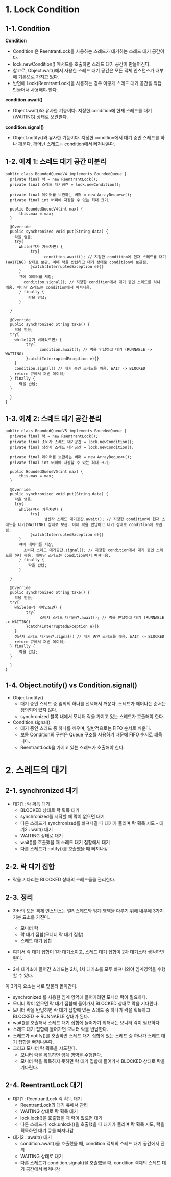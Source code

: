 # 1. Lock Condition

## 1-1. Condition
**Condition**
-  Condition 은 ReentrantLock을 사용하는 스레드가 대기하는 스레드 대기 공간이다.
- lock.newCondition() 메서드를 호출하면 스레드 대기 공간이 만들어진다.
- 참고로, Object.wait()에서 사용한 스레드 대기 공간은 모든 객체 인스턴스가 내부에 기본으로 가지고 있다.
- 반면에 Lock(ReentrantLock)을 사용하는 경우 이렇게 스레드 대기 공간을 직접 만들어서 사용해야 한다.

**condition.await()**
- Object.wait()와 유사한 기능이다. 지정한 condition에 현재 스레드를 대기(WAITING) 상태로 보관한다.

**condition.signal()**
- Object.notify()와 유사한 기능이다. 지정한 condition에서 대기 중인 스레드를 하나 깨운다. 깨어난 스레드는 condition에서 빠져나온다.


## 1-2. 예제 1: 스레드 대기 공간 미분리
```
public class BoundedQueueV4 implements BoundedQueue {
  private final 락 = new ReentrantLock();
  private final 스레드 대기공간 = lock.newCondition();

  private final 데이터를 보관하는 버퍼 = new ArrayDeque<>();
  private final int 버퍼에 저장할 수 있는 최대 크기;

  public BoundedQueueV4(int max) {
      this.max = max;
  }

  @Override
  public synchronized void put(String data) {
    락을 얻음;
    try{
      while(큐가 가득차면) {
           try{
                 condition.await(); // 지정한 condition에 현재 스레드를 대기(WAITING) 상태로 보관. 이때 락을 반납하고 대기 상태로 condition에 보관됨.
           }catch(InterruptedException e){}
      }
      큐에 데이터를 저장;
        condition.signal(); // 지정한 condition에서 대기 중인 스레드를 하나 깨움. 깨어난 스레드는 condition에서 빠져나옴.
      } finally {
          락을 반납;
      }
   
  }

  @Override
  public synchronized String take() {
    락을 얻음;
  try{
    while(큐가 비어있으면) {
         try{
               condition.await(); // 락을 반납하고 대기 (RUNNABLE -> WAITING)
         }catch(InterruptedException e){}
    }
    condition.signal() // 대기 중인 스레드를 깨움. WAIT -> BLOCKED
    return 큐에서 꺼낸 데이터;
  } finally {
      락을 반납;
  }

  }
}
```

## 1-3. 예제 2: 스레드 대기 공간 분리
```
public class BoundedQueueV5 implements BoundedQueue {
  private final 락 = new ReentrantLock();
  private final 소비자 스레드 대기공간 = lock.newCondition();
  private final 생산자 스레드 대기공간 = lock.newCondition();

  private final 데이터를 보관하는 버퍼 = new ArrayDeque<>();
  private final int 버퍼에 저장할 수 있는 최대 크기;

  public BoundedQueueV5(int max) {
      this.max = max;
  }

  @Override
  public synchronized void put(String data) {
    락을 얻음;
    try{
      while(큐가 가득차면) {
           try{
                 생산자 스레드 대기공간.await(); // 지정한 condition에 현재 스레드를 대기(WAITING) 상태로 보관. 이때 락을 반납하고 대기 상태로 condition에 보관됨.
           }catch(InterruptedException e){}
      }
      큐에 데이터를 저장;
        소비자 스레드 대기공간.signal(); // 지정한 condition에서 대기 중인 스레드를 하나 깨움. 깨어난 스레드는 condition에서 빠져나옴.
      } finally {
          락을 반납;
      }
   
  }

  @Override
  public synchronized String take() {
    락을 얻음;
  try{
    while(큐가 비어있으면) {
         try{
               소비자 스레드 대기공간.await(); // 락을 반납하고 대기 (RUNNABLE -> WAITING)
         }catch(InterruptedException e){}
    }
    생산자 스레드 대기공간.signal() // 대기 중인 스레드를 깨움. WAIT -> BLOCKED
    return 큐에서 꺼낸 데이터;
  } finally {
      락을 반납;
  }

  }
}
```

## 1-4. Object.notify() vs Condition.signal()
- Object.notify()
  - 대기 중인 스레드 중 임의의 하나를 선택해서 깨운다. 스레드가 깨어나는 순서는 정의되어 있지 않다.
  - synchronized 블록 내에서 모니터 락을 가지고 있는 스레드가 호출해야 한다.
- Condition.signal()
   - 대기 중인 스레드 중 하나를 깨우며, 일반적으로는 FIFO 순서로 깨운다.
   - 보통 Condition의 구현은 Queue 구조를 사용하기 때문에 FIFO 순서로 깨웁니다.
   - ReentrantLock을 가지고 있는 스레드가 호출해야 한다.
 
# 2. 스레드의 대기
## 2-1. synchronized 대기
   - 대기1 : 락 획득 대기
      - BLOCKED 상태로 락 획득 대기
      - synchronized를 시작할 때 락이 없으면 대기
      - 다른 스레드가 synchronized를 빠져나갈 때 대기가 풀리며 락 획득 시도
    - 대기2 : wait() 대기
       - WAITING 상태로 대기
       - wait()를 호출했을 때 스레드 대기 집합에서 대기
       - 다른 스레드가 notify()를 호출했을 때 빠져나감
    
## 2-2. 락 대기 집합
- 락을 기다리는 BLOCKED 상태의 스레드들을 관리한다.

## 2-3. 정리
- 자바의 모든 객체 인스턴스는 멀티스레드와 임계 영역을 다루기 위해 내부에 3가지 기본 요소를 가진다.
  - 모니터 락
  - 락 대기 집합(모니터 락 대기 집합)
  - 스레드 대기 집합
 
- 여기서 락 대기 집합이 1차 대기소이고, 스레드 대기 집합이 2차 대기소라 생각하면 된다.
- 2차 대기소에 들어간 스레드는 2차, 1차 대기소를 모두 빠져나와야 임계영역을 수행할 수 있다.

이 3가지 요소는 서로 맞물려 돌아간다.
- synchronized 를 사용한 임계 영역에 들어가려면 모니터 락이 필요하다.
- 모니터 락이 없으면 락 대기 집합에 들어가서 BLOCKED 상태로 락을 기다린다.
- 모니터 락을 반납하면 락 대기 집합에 있는 스레드 중 하나가 락을 획득하고 BLOCKED -> RUNNABLE 상태가 된다.
- wait()를 호출해서 스레드 대기 집합에 들어가기 위해서는 모니터 락이 필요하다.
- 스레드 대기 집합에 들어가면 모니터 락을 반납한다.
- 스레드가 notify()를 호출하면 스레드 대기 집합에 있는 스레드 중 하나가 스레드 대기 집합을 빠져나온다.
- 그리고 모니터 락 획득을 시도한다.
  - 모니터 락을 획득하면 임계 영역을 수행한다.
  - 모니터 락을 획득하지 못하면 락 대기 집합에 들어가서 BLOCKED 상태로 락을 기다린다.
 
## 2-4. ReentrantLock 대기
  - 대기1 : ReentrantLock 락 획득 대기
    - ReentrantLock의 대기 큐에서 관리
    - WAITING 상태로 락 획득 대기
    - lock.lock()을 호출했을 때 락이 없으면 대기
    - 다른 스레드가 lock.unlock()을 호출했을 때 대기가 풀리며 락 획득 시도, 락을 획득하면 대기 큐를 빠져나감
  - 대기2 : await() 대기
     - condition.await()을 호출했을 때, condition 객체의 스레드 대기 공간에서 관리
     - WAITING 상태로 대기
     - 다른 스레드가 condition.signal()을 호출했을 때, condition 객체의 스레드 대기 공간에서 빠져나감
   

